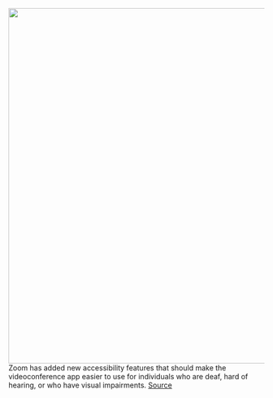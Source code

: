 <img src='https://cdn.vox-cdn.com/thumbor/3_Vl_CkLipAx6hcGJfqKwqRU0WE=/0x0:950x534/1200x800/filters:focal(399x191:551x343)/cdn.vox-cdn.com/uploads/chorus_image/image/67455760/zoom_accessibility.0.jpg' width='700px' /><br/>
Zoom has added new accessibility features that should make the videoconference app easier to use for individuals who are deaf, hard of hearing, or who have visual impairments.
<a href='https://www.theverge.com/2020/9/23/21452400/zoom-accessibility-features-pin-spotlight-multiple-videos-during-call'> Source <a/>
